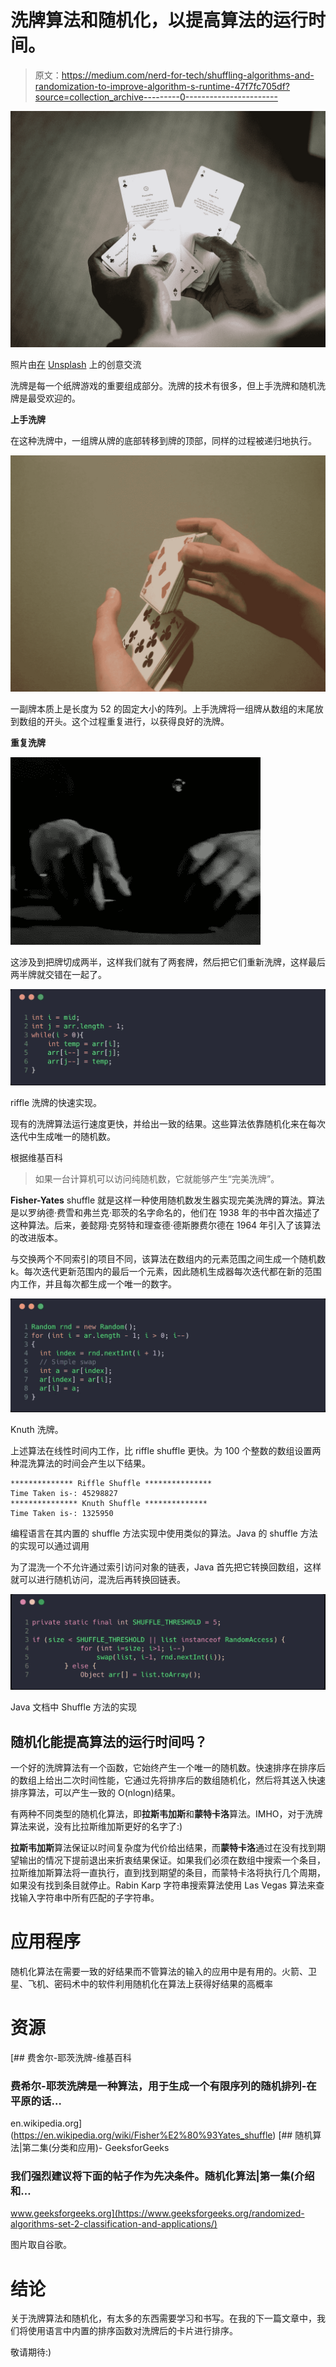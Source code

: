 # 洗牌算法和随机化，以提高算法的运行时间。

> 原文：<https://medium.com/nerd-for-tech/shuffling-algorithms-and-randomization-to-improve-algorithm-s-runtime-47f7fc705df?source=collection_archive---------0----------------------->

![](img/5bfd4a5e16ede7e984de1d81787d4489.png)

照片由[在](https://unsplash.com/@creativeexchange?utm_source=medium&utm_medium=referral) [Unsplash](https://unsplash.com?utm_source=medium&utm_medium=referral) 上的创意交流

洗牌是每一个纸牌游戏的重要组成部分。洗牌的技术有很多，但上手洗牌和随机洗牌是最受欢迎的。

**上手洗牌**

在这种洗牌中，一组牌从牌的底部转移到牌的顶部，同样的过程被递归地执行。

![](img/d6c2007204770a7e79698e68a0deb63b.png)

一副牌本质上是长度为 52 的固定大小的阵列。上手洗牌将一组牌从数组的末尾放到数组的开头。这个过程重复进行，以获得良好的洗牌。

**重复洗牌**

![](img/709f1b8178d7631e89011fb700590813.png)

这涉及到把牌切成两半，这样我们就有了两套牌，然后把它们重新洗牌，这样最后两半牌就交错在一起了。

![](img/c6bc005d3a2dfbd82726571e7346dc80.png)

riffle 洗牌的快速实现。

现有的洗牌算法运行速度更快，并给出一致的结果。这些算法依靠随机化来在每次迭代中生成唯一的随机数。

根据维基百科

> 如果一台计算机可以访问纯随机数，它就能够产生“完美洗牌”。

**Fisher-Yates** shuffle 就是这样一种使用随机数发生器实现完美洗牌的算法。算法是以罗纳德·费雪和弗兰克·耶茨的名字命名的，他们在 1938 年的书中首次描述了这种算法。后来，姜懿翔·克努特和理查德·德斯滕费尔德在 1964 年引入了该算法的改进版本。

与交换两个不同索引的项目不同，该算法在数组内的元素范围之间生成一个随机数 k。每次迭代更新范围内的最后一个元素，因此随机生成器每次迭代都在新的范围内工作，并且每次都生成一个唯一的数字。

![](img/98125b6847a1a69e1195ed9d46370765.png)

Knuth 洗牌。

上述算法在线性时间内工作，比 riffle shuffle 更快。为 100 个整数的数组设置两种混洗算法的时间会产生以下结果。

```
************** Riffle Shuffle *************** 
Time Taken is-: 45298827 
*************** Knuth Shuffle ************** 
Time Taken is-: 1325950
```

编程语言在其内置的 shuffle 方法实现中使用类似的算法。Java 的 shuffle 方法的实现可以通过调用

为了混洗一个不允许通过索引访问对象的链表，Java 首先把它转换回数组，这样就可以进行随机访问，混洗后再转换回链表。

![](img/77308dc46619486e7d0b66e2b7862568.png)

Java 文档中 Shuffle 方法的实现

## 随机化能提高算法的运行时间吗？

一个好的洗牌算法有一个函数，它始终产生一个唯一的随机数。快速排序在排序后的数组上给出二次时间性能，它通过先将排序后的数组随机化，然后将其送入快速排序算法，可以产生一致的 O(nlogn)结果。

有两种不同类型的随机化算法，即**拉斯韦加斯**和**蒙特卡洛**算法。IMHO，对于洗牌算法来说，没有比拉斯维加斯更好的名字了:)

**拉斯韦加斯**算法保证以时间复杂度为代价给出结果，而**蒙特卡洛**通过在没有找到期望输出的情况下提前退出来折衷结果保证。如果我们必须在数组中搜索一个条目，拉斯维加斯算法将一直执行，直到找到期望的条目，而蒙特卡洛将执行几个周期，如果没有找到条目就停止。Rabin Karp 字符串搜索算法使用 Las Vegas 算法来查找输入字符串中所有匹配的子字符串。

# 应用程序

随机化算法在需要一致的好结果而不管算法的输入的应用中是有用的。火箭、卫星、飞机、密码术中的软件利用随机化在算法上获得好结果的高概率

# 资源

[](https://en.wikipedia.org/wiki/Fisher%E2%80%93Yates_shuffle) [## 费舍尔-耶茨洗牌-维基百科

### 费希尔-耶茨洗牌是一种算法，用于生成一个有限序列的随机排列-在平原的话…

en.wikipedia.org](https://en.wikipedia.org/wiki/Fisher%E2%80%93Yates_shuffle) [](https://www.geeksforgeeks.org/randomized-algorithms-set-2-classification-and-applications/) [## 随机算法|第二集(分类和应用)- GeeksforGeeks

### 我们强烈建议将下面的帖子作为先决条件。随机化算法|第一集(介绍和…

www.geeksforgeeks.org](https://www.geeksforgeeks.org/randomized-algorithms-set-2-classification-and-applications/) 

图片取自谷歌。

# 结论

关于洗牌算法和随机化，有太多的东西需要学习和书写。在我的下一篇文章中，我们将使用语言中内置的排序函数对洗牌后的卡片进行排序。

敬请期待:)